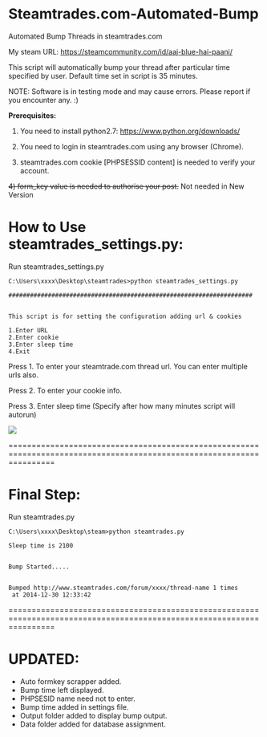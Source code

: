 Steamtrades.com-Automated-Bump
==============================

Automated Bump Threads in steamtrades.com

My steam URL: https://steamcommunity.com/id/aaj-blue-hai-paani/

This script will automatically bump your thread after particular time specified by user. Default time set in script is 35 minutes.

NOTE: Software is in testing mode and may cause errors. Please report if you encounter any. :)

**Prerequisites:**

1) You need to install python2.7: https://www.python.org/downloads/

2) You need to login in steamtrades.com using any browser (Chrome).

3) steamtrades.com cookie [PHPSESSID content] is needed to verify your account.

~~4) form_key value is needed to authorise your post.~~ Not needed in New Version


**How to Use steamtrades_settings.py:**
======================================================================================================================
Run steamtrades_settings.py
```
C:\Users\xxxx\Desktop\steamtrades>python steamtrades_settings.py

####################################################################


This script is for setting the configuration adding url & cookies

1.Enter URL
2.Enter cookie
3.Enter sleep time
4.Exit
```

Press 1. To enter your steamtrade.com thread url. You can enter multiple urls also.

Press 2. To enter your cookie info.

Press 3. Enter sleep time (Specify after how many minutes script will autorun)

![](http://s17.postimg.org/gccyqf2z3/Untitled.png)

======================================================================================================================

**Final Step:**
======================================================================================================================
Run steamtrades.py

```
C:\Users\xxxx\Desktop\steam>python steamtrades.py

Sleep time is 2100


Bump Started.....


Bumped http://www.steamtrades.com/forum/xxxx/thread-name 1 times
 at 2014-12-30 12:33:42
 ```

======================================================================================================================

UPDATED:
======================================================================================================================

* Auto formkey scrapper added.
* Bump time left displayed.
* PHPSESID name need not to enter.
* Bump time added in settings file.
* Output folder added to display bump output.
* Data folder added for database assignment.

